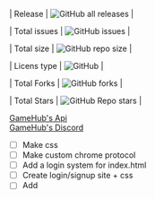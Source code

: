 | Release        | ![GitHub all releases](https://img.shields.io/github/downloads/UmmmAGoodName/gamehub/total)   |

| Total issues   | ![GitHub issues](https://img.shields.io/github/issues/UmmmAGoodName/gamehub)                  |

| Total size     | ![GitHub repo size](https://img.shields.io/github/repo-size/UmmmAGoodName/gamehub)            |

| Licens type    | ![GitHub](https://img.shields.io/github/license/UmmmAGoodName/gamehub)                        |

| Total Forks    | ![GitHub forks](https://img.shields.io/github/forks/UmmmAGoodName/gamehub)                    |

| Total Stars    | ![GitHub Repo stars](https://img.shields.io/github/stars/UmmmAGoodName/gamehub?style=plastic) |

[GameHub's Api](https://github.com/gamehub-project/gamehub/blob/main/.github/text/api.md)<br/>
[GameHub's Discord](https://discord.gg/Pz9d6jjbBZ)

- [ ] Make css
- [ ] Make custom chrome protocol
- [ ] Add a login system for index.html
- [ ] Create login/signup site + css
- [ ] Add
